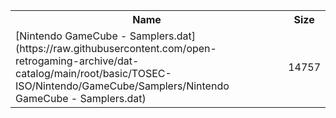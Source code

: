 <table>
<tr><th>Name</th><th>Size</th></tr>
<tr><td>
[Nintendo GameCube - Samplers.dat](https://raw.githubusercontent.com/open-retrogaming-archive/dat-catalog/main/root/basic/TOSEC-ISO/Nintendo/GameCube/Samplers/Nintendo GameCube - Samplers.dat)
</td><td>14757</td></tr>
</table>
